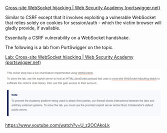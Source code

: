 [Cross-site WebSocket hijacking | Web Security Academy (portswigger.net)](https://portswigger.net/web-security/websockets/cross-site-websocket-hijacking)

Similar to CSRF except that it involves exploiting a vulnerable WebSocket that relies solely on cookies for session/auth - which the victim browser will gladly provide, if available.

Essentially a CSRF vulnerability on a WebSocket handshake.

The following is a lab from PortSwigger on the topic.

[Lab: Cross-site WebSocket hijacking | Web Security Academy (portswigger.net)](https://portswigger.net/web-security/websockets/cross-site-websocket-hijacking/lab)

![](attachments/Pasted%20image%2020240401172309.png)

https://www.youtube.com/watch?v=U_z2OCAkoLk

